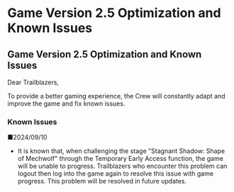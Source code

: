 # Game Version 2.5 Optimization and Known Issues
## Game Version 2.5 Optimization and Known Issues


Dear Trailblazers,

To provide a better gaming experience, the Crew will constantly adapt and improve the game and fix known issues.

### Known Issues

■2024/09/10

- It is known that, when challenging the stage "Stagnant Shadow: Shape of Mechwolf" through the Temporary Early Access function, the game will be unable to progress. Trailblazers who encounter this problem can logout then log into the game again to resolve this issue with game progress. This problem will be resolved in future updates.
